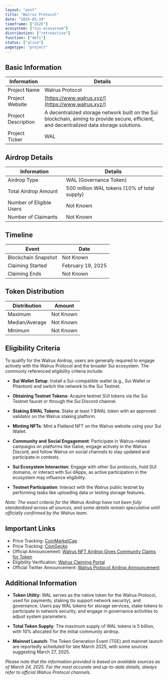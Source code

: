 ```yaml
---
layout: "post"
title: "Walrus Protocol"
date: "2025-03-19"
timeframe: ["2k25"]
ecosystem: ["sui-ecosystem"]
distribution: ["retroactive"]
function: ["defi"]
status: ["alive"]
pagetype: "project"
---
```


## Basic Information

| Information         | Details                                                                                                                                     |
| ------------------- | ------------------------------------------------------------------------------------------------------------------------------------------- |
| Project Name        | Walrus Protocol                                                                                                                             |
| Project Website     | [https://www.walrus.xyz/](https://www.walrus.xyz/)                                                                                          |
| Project Description | A decentralized storage network built on the Sui blockchain, aiming to provide secure, efficient, and decentralized data storage solutions. |
| Project Ticker      | WAL                                                                                                                                         |

## Airdrop Details

| Information              | Details                                      |
| ------------------------ | -------------------------------------------- |
| Airdrop Type             | WAL (Governance Token)                       |
| Total Airdrop Amount     | 500 million WAL tokens (10% of total supply) |
| Number of Eligible Users | Not Known                                    |
| Number of Claimants      | Not Known                                    |

## Timeline

| Event               | Date              |
| ------------------- | ----------------- |
| Blockchain Snapshot | Not Known         |
| Claiming Started    | February 19, 2025 |
| Claiming Ends       | Not Known         |

## Token Distribution

| Distribution   | Amount    |
| -------------- | --------- |
| Maximum        | Not Known |
| Median/Average | Not Known |
| Minimum        | Not Known |

## Eligibility Criteria

To qualify for the Walrus Airdrop, users are generally required to engage actively with the Walrus Protocol and the broader Sui ecosystem. The commonly referenced eligibility criteria include:

- **Sui Wallet Setup**: Install a Sui-compatible wallet (e.g., Sui Wallet or Phantom) and switch the network to the Sui Testnet.

- **Obtaining Testnet Tokens**: Acquire testnet SUI tokens via the Sui Testnet faucet or through the Sui Discord channel.

- **Staking $WAL Tokens**: Stake at least 1 $WAL token with an approved validator on the Walrus staking platform.

- **Minting NFTs**: Mint a Flatland NFT on the Walrus website using your Sui Wallet.

- **Community and Social Engagement**: Participate in Walrus-related campaigns on platforms like Galxe, engage actively in the Walrus Discord, and follow Walrus on social channels to stay updated and participate in contests.

- **Sui Ecosystem Interaction**: Engage with other Sui protocols, hold SUI domains, or interact with Sui dApps, as active participation in the ecosystem may influence eligibility.

- **Testnet Participation**: Interact with the Walrus public testnet by performing tasks like uploading data or testing storage features.

_Note: The exact criteria for the Walrus Airdrop have not been fully standardized across all sources, and some details remain speculative until officially confirmed by the Walrus team._

## Important Links

- Price Tracking: [CoinMarketCap](https://coinmarketcap.com/currencies/walrus)
- Price Tracking: [CoinGecko](https://www.coingecko.com/en/coins/walrus-2)
- Official Announcement: [Walrus NFT Airdrop Gives Community Claims for Token](https://www.walrus.xyz/blog/wal-mainnet-nft-airdrop)
- Eligibility Verification: [Walrus Claiming Portal](https://claim.walrus.xyz/airdrop/link-social)
- Official Twitter Announcement: [Walrus Protocol Airdrop Announcement](https://x.com/WalrusProtocol/status/1902729820754071740)

## Additional Information

- **Token Utility**: WAL serves as the native token for the Walrus Protocol, used for payments, staking (to support network security), and governance. Users pay WAL tokens for storage services, stake tokens to participate in network security, and engage in governance activities to adjust system parameters.

- **Total Token Supply**: The maximum supply of WAL tokens is 5 billion, with 10% allocated for the initial community airdrop.

- **Mainnet Launch**: The Token Generation Event (TGE) and mainnet launch are reportedly scheduled for late March 2025, with some sources suggesting March 27, 2025.

_Please note that the information provided is based on available sources as of March 24, 2025. For the most accurate and up-to-date details, always refer to official Walrus Protocol channels._